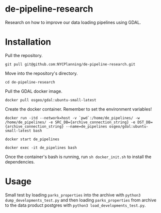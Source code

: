 # de-pipeline-research
Research on how to improve our data loading pipelines using GDAL.
# Installation
Pull the repository. 

`git pull git@github.com:NYCPlanning/de-pipeline-research.git`

Move into the repository's directory. 

`cd de-pipeline-research`

Pull the GDAL docker image.

`docker pull osgeo/gdal:ubuntu-small-latest`

Create the docker container. Remember to set the environment variables!

``docker run -itd --network=host -v `pwd`:/home/de_pipelines/ -w /home/de_pipelines/ -e SRC_DB={archive_connection_string} -e DST_DB={archive_connection_string} --name=de_pipelines osgeo/gdal:ubuntu-small-latest bash``

`docker start de_pipelines`

`docker exec -it de_pipelines bash`

Once the container's bash is running, run `sh docker_init.sh` to install the dependencies.

# Usage
Small test by loading `parks_properties` into the archive with `python3 dump_developments_test.py` and then loading `parks_properties` from archive to the data product postgres with `python3 load_developments_test.py`.


